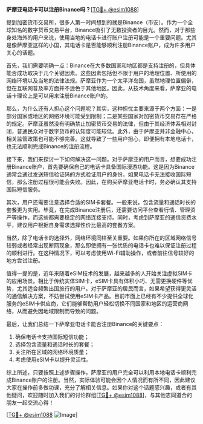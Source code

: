 **萨摩亚电话卡可以注册Binance吗？**[[TG💪+ @esim1088](https://t.me/s/esim1088)]

提到加密货币交易所，很多人第一时间想到的就是Binance（币安）。作为一个全球知名的数字货币交易平台，Binance吸引了无数投资者的目光。然而，对于那些身处海外的用户来说，使用当地的电话卡进行账户注册可能是一个重要问题。尤其是像萨摩亚这样的小国，其电话卡是否能够顺利注册Binance账户，成为许多用户关心的话题。

首先，我们需要明确一点：Binance在大多数国家和地区都是支持注册的，但具体能否成功取决于几个关键因素。这些因素包括但不限于用户的地理位置、所使用的网络环境以及当地的法律法规。萨摩亚作为一个太平洋岛国，虽然地理位置偏僻，但在互联网普及率方面并不逊色于其他地区。因此，从技术角度来看，萨摩亚的电话卡理论上是可以用来注册Binance账户的。

那么，为什么还有人担心这个问题呢？其实，这种担忧主要来源于两个方面：一是部分国家或地区的网络环境可能受到限制；二是某些国家对加密货币交易存在严格的规定。萨摩亚虽然没有明确禁止加密货币交易的法律，但由于其经济体系相对封闭，普通民众对于数字货币的认知度可能较低。此外，由于萨摩亚并非金融中心，相关监管政策也可能不够完善。这就导致了一些用户担心，即便拥有本地电话卡，也无法顺利完成Binance的注册流程。

接下来，我们来探讨一下如何解决这一问题。对于萨摩亚的用户而言，想要成功注册Binance账户，首先要确保自己的电话卡具备国际漫游功能。这是因为Binance通常会通过发送短信验证码的方式验证用户的身份。如果电话卡无法接收国际短信，那么注册过程很可能会失败。因此，在购买萨摩亚电话卡时，务必确认其支持国际短信服务。

其次，用户还需要注意选择合适的SIM卡套餐。一般来说，包含流量和通话时长的套餐更为实用。毕竟，在完成Binance注册后，还需要访问平台查看行情、管理资产等操作，而这些都需要稳定的网络连接支持。同时，考虑到萨摩亚的通信资费水平，建议用户根据自身需求选择性价比最高的套餐方案。

当然，除了电话卡的选择外，网络环境同样至关重要。如果你所在的区域网络信号较弱或者经常出现断网现象，那么即使拥有一张优质的电话卡也难以保证注册过程的顺利进行。在这种情况下，可以考虑使用Wi-Fi辅助操作，或者前往信号较好的地方尝试注册。

值得一提的是，近年来随着eSIM技术的发展，越来越多的人开始关注虚拟SIM卡的应用场景。相比于传统实体SIM卡，eSIM卡具有体积小巧、无需更换硬件等优势，尤其适合频繁出国旅行的用户。对于萨摩亚的居民而言，如果希望获得更灵活的通信解决方案，不妨尝试使用eSIM卡产品。目前市面上已经有不少提供全球化服务的eSIM卡供应商，它们能够帮助用户轻松切换不同国家和地区的运营商网络，从而避免因地域限制而导致的问题。

最后，让我们总结一下萨摩亚电话卡能否注册Binance的关键要点：

1. 确保电话卡支持国际短信功能；
2. 选择包含流量和通话时长的套餐；
3. 关注所在区域的网络环境质量；
4. 考虑使用eSIM卡以提升灵活性。

综上所述，只要按照上述步骤操作，萨摩亚的用户完全可以利用本地电话卡顺利完成Binance账户的注册。当然，实际体验可能会因个人情况而有所不同，因此建议大家在操作前多做功课，充分了解相关信息。如果你对这个话题感兴趣，或者有其他疑问，欢迎随时加入我们的讨论群组[[TG💪+ @esim1088](https://t.me/s/esim1088)]，与其他志同道合的朋友一起交流心得！

[[TG💪+ @esim1088](https://t.me/s/esim1088) ![Image](https://i.postimg.cc/4NQfJmqS/Snipaste-2025-05-13-00-14-12.png)]